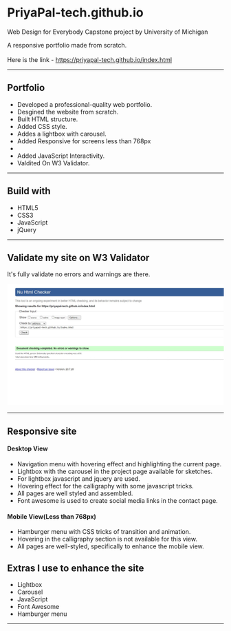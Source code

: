 # PriyaPal-tech.github.io
Web Design for Everybody Capstone project by University of Michigan

A responsive portfolio made from scratch.<br><br>
Here is the link - https://priyapal-tech.github.io/index.html
<hr/>
<h2>Portfolio</h2><ul>
<li>Developed a professional-quality web portfolio.</li>
<li>Desgined the website from scratch.</li>
<li>Built HTML structure.</li>
<li>Added CSS style.</li>
<li>Addes a lightbox with carousel.</li>
<li>Added Responsive for screens less than 768px<li/>
<li>Added JavaScript Interactivity.</li>
<li>Valdited On W3 Validator.</li></ul>
<hr>
<h2>Build with</h2>
<ul>
  <li>HTML5</li>
  <li>CSS3</li>
  <li>JavaScript</li>
  <li>jQuery</li></ul>
  <hr>
<h2>Validate my site on W3 Validator</h2>
<p>It's fully validate no errors and warnings are there.</p>
<img src="imgs/validate.jpg" alt="validate">
<hr>
<h2>Responsive site</h2>
<h4>Desktop View</h4>
<ul>
  <li>Navigation menu with hovering effect and highlighting the current page.</li>
  <li>Lightbox with the carousel in the project page available for sketches.</li>
  <li>For lightbox javascript and jquery are used.</li>
  <li>Hovering effect for the calligraphy with some javascript tricks.</li>
  <li>All pages are well styled and assembled.</li>
  <li>Font awesome is used to create social media links in the contact page.</li></ul>
 <h4>Mobile View(Less than 768px)</h4> 
<ul>
<li>Hamburger menu with CSS tricks of transition and animation.</li>
  <li>Hovering in the calligraphy section is not available for this view.</li>
  <li>All pages are well-styled, specifically to enhance the mobile view.</li></ul>
  <h2>Extras I use to enhance the site</h2>
  <ul>
  <li>Lightbox</li>
  <li>Carousel</li>
  <li>JavaScript</li>
  <li>Font Awesome</li>
  <li>Hamburger menu</li></ul><hr>

